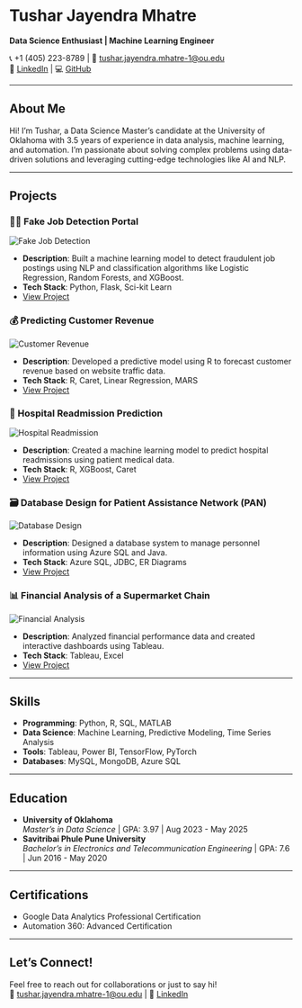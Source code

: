 # Tushar Jayendra Mhatre  
**Data Science Enthusiast | Machine Learning Engineer**  

📞 +1 (405) 223-8789 | 📧 tushar.jayendra.mhatre-1@ou.edu  
🔗 [LinkedIn](https://linkedin.com/in/tushar-mhatre24/) | 💻 [GitHub](https://github.com/TusharM24)  

---

## About Me  
Hi! I’m Tushar, a Data Science Master’s candidate at the University of Oklahoma with 3.5 years of experience in data analysis, machine learning, and automation. I’m passionate about solving complex problems using data-driven solutions and leveraging cutting-edge technologies like AI and NLP.  

---

## Projects  

### 🕵️‍♂️ Fake Job Detection Portal  
![Fake Job Detection](images/fake-job-detection.jpg)  
- **Description**: Built a machine learning model to detect fraudulent job postings using NLP and classification algorithms like Logistic Regression, Random Forests, and XGBoost.  
- **Tech Stack**: Python, Flask, Sci-kit Learn  
- [View Project](#)  

### 💰 Predicting Customer Revenue  
![Customer Revenue](images/customer-revenue.jpg)  
- **Description**: Developed a predictive model using R to forecast customer revenue based on website traffic data.  
- **Tech Stack**: R, Caret, Linear Regression, MARS  
- [View Project](#)  

### 🏥 Hospital Readmission Prediction  
![Hospital Readmission](images/hospital-readmission.jpg)  
- **Description**: Created a machine learning model to predict hospital readmissions using patient medical data.  
- **Tech Stack**: R, XGBoost, Caret  
- [View Project](#)  

### 🗃️ Database Design for Patient Assistance Network (PAN)  
![Database Design](images/database-design.jpg)  
- **Description**: Designed a database system to manage personnel information using Azure SQL and Java.  
- **Tech Stack**: Azure SQL, JDBC, ER Diagrams  
- [View Project](#)  

### 📊 Financial Analysis of a Supermarket Chain  
![Financial Analysis](images/financial-analysis.jpg)  
- **Description**: Analyzed financial performance data and created interactive dashboards using Tableau.  
- **Tech Stack**: Tableau, Excel  
- [View Project](#)  

---

## Skills  
- **Programming**: Python, R, SQL, MATLAB  
- **Data Science**: Machine Learning, Predictive Modeling, Time Series Analysis  
- **Tools**: Tableau, Power BI, TensorFlow, PyTorch  
- **Databases**: MySQL, MongoDB, Azure SQL  

---

## Education  
- **University of Oklahoma**  
  *Master’s in Data Science* | GPA: 3.97 | Aug 2023 - May 2025  
- **Savitribai Phule Pune University**  
  *Bachelor’s in Electronics and Telecommunication Engineering* | GPA: 7.6 | Jun 2016 - May 2020  

---

## Certifications  
- Google Data Analytics Professional Certification  
- Automation 360: Advanced Certification  

---

## Let’s Connect!  
Feel free to reach out for collaborations or just to say hi!  
📧 tushar.jayendra.mhatre-1@ou.edu | 🔗 [LinkedIn](https://linkedin.com/in/tushar-mhatre24/)  
